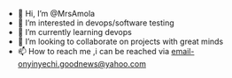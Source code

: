 - 👋 Hi, I’m @MrsAmola
- 👀 I’m interested in devops/software testing
- 🌱 I’m currently learning devops
- 💞️ I’m looking to collaborate on projects with great minds
- 📫 How to reach me ,i can be reached via email-onyinyechi.goodnews@yahoo.com

<!---
MrsAmola/MrsAmola is a ✨ special ✨ repository because its `README.md` (this file) appears on your GitHub profile.
You can click the Preview link to take a look at your changes.
--->
